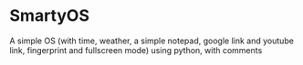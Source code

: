 # SmartyOS
A simple OS (with time, weather, a simple notepad, google link and youtube link, fingerprint and fullscreen mode) using python, with comments
